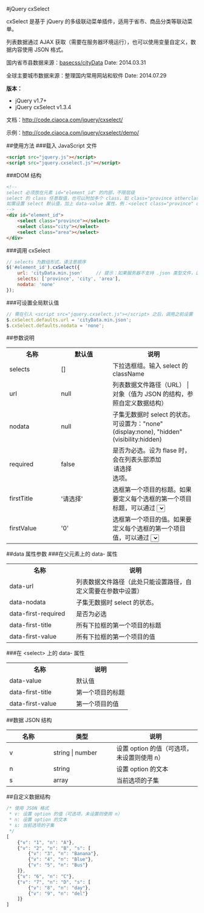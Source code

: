 #jQuery cxSelect

cxSelect 是基于 jQuery 的多级联动菜单插件，适用于省市、商品分类等联动菜单。

列表数据通过 AJAX 获取（需要在服务器环境运行），也可以使用变量自定义，数据内容使用 JSON 格式。

国内省市县数据来源：<a href="https://github.com/basecss/cityData" target="_blank">basecss/cityData</a> Date: 2014.03.31

全球主要城市数据来源：整理国内常用网站和软件 Date: 2014.07.29

**版本：**
* jQuery v1.7+
* jQuery cxSelect v1.3.4

文档：http://code.ciaoca.com/jquery/cxselect/

示例：http://code.ciaoca.com/jquery/cxselect/demo/

##使用方法
###载入 JavaScript 文件
```html
<script src="jquery.js"></script>
<script src="jquery.cxselect.js"></script>
```

###DOM 结构
```html
<!--
select 必须放在元素 id="element_id" 的内部，不限层级
select 的 class 任意取值，也可以附加多个 class，如 class="province otherclass"，在调用时只需要输入其中一个即可，但是不能重复
如需设置 select 默认值，加上 data-value 属性，例：<select class="province" data-value="浙江省"></select>
-->
<div id="element_id">
    <select class="province"></select>
    <select class="city"></select>
    <select class="area"></select>
</div>
```

###调用 cxSelect
``` javascript
// selects 为数组形式，请注意顺序
$('#element_id').cxSelect({
    url: 'cityData.min.json'	 // 提示：如果服务器不支持 .json 类型文件，请将文件改为 .js 文件
    selects: ['province', 'city', 'area'],
    nodata: 'none'
});
```
###可设置全局默认值
``` javascript
// 需在引入 <script src="jquery.cxselect.js"></script> 之后，调用之前设置
$.cxSelect.defaults.url = 'cityData.min.json';
$.cxSelect.defaults.nodata = 'none';
```

##参数说明
<table>
    <tr>
        <th width="120">名称</th>
        <th width="120">默认值</th>
        <th>说明</th>
    </tr>
    <tr>
        <td>selects</td>
        <td>[]</td>
        <td>下拉选框组。输入 select 的 className</td>
    </tr>
    <tr>
        <td>url</td>
        <td>null</td>
        <td>列表数据文件路径（URL） | 对象（值为 JSON 的结构，参照自定义数据结构）</td>
    </tr>
    <tr>
        <td>nodata</td>
        <td>null</td>
        <td>子集无数据时 select 的状态。可设置为："none"(display:none), "hidden"(visibility:hidden)</td>
    </tr>
    <tr>
        <td>required</td>
        <td>false</td>
        <td>是否为必选。设为 flase 时，会在列表头部添加 <option value="0">请选择</option> 选项。</td>
    </tr>
    <tr>
        <td>firstTitle</td>
        <td>'请选择'</td>
        <td>选框第一个项目的标题。如果要定义每个选框的第一个项目标题，可以通过 <select> 的 data-first-title 属性来设置。（仅在 required 为 false 时有效）</td>
    </tr>
    <tr>
        <td>firstValue</td>
        <td>'0'</td>
        <td>选框第一个项目的值。如果要定义每个选框的第一个项目值，可以通过 <select> 的 data-first-value 属性来设置。（仅在 required 为 false 时有效）</td>
    </tr>
</table>

##data 属性参数
###在父元素上的 data- 属性
<table>
    <tr>
        <th width="160">名称</th>
        <th>说明</th>
    </tr>
    <tr>
        <td>data-url</td>
        <td>列表数据文件路径（此处只能设置路径，自定义需要在参数中设置）</td>
    </tr>
    <tr>
        <td>data-nodata</td>
        <td>子集无数据时 select 的状态。</td>
    </tr>
	<tr>
		<td>data-first-required</td>
		<td>是否为必选</td>
	</tr>
	<tr>
		<td>data-first-title</td>
		<td>所有下拉框的第一个项目的标题</td>
	</tr>
	<tr>
		<td>data-first-value</td>
		<td>所有下拉框的第一个项目的值</td>
	</tr>
</table>

###在 &lt;select&gt; 上的 data- 属性
<table>
    <tr>
        <th width="160">名称</th>
        <th>说明</th>
    </tr>
    <tr>
        <td>data-value</td>
        <td>默认值</td>
    </tr>
	<tr>
		<td>data-first-title</td>
		<td>第一个项目的标题</td>
	</tr>
	<tr>
		<td>data-first-value</td>
		<td>第一个项目的值</td>
	</tr>
</table>

##数据 JSON 结构
<table>
    <thead>
        <tr>
            <th width="100">名称</th>
            <th width="150">类型</th>
            <th>说明</th>
        </tr>
    </thead>
    <tr>
        <td>v</td>
        <td>string | number</td>
        <td>设置 option 的值（可选项，未设置则使用 n）</td>
    </tr>
    <tr>
        <td>n</td>
        <td>string</td>
        <td>设置 option 的文本</td>
    </tr>
    <tr>
        <td>s</td>
        <td>array</td>
        <td>当前选项的子集</td>
    </tr>
</table>


##自定义数据结构
``` javascript
/* 使用 JSON 格式
 * v: 设置 option 的值（可选项，未设置则使用 n）
 * n: 设置 option 的文本
 * s: 当前选项的子集
 */
[
    {"v": "1", "n": "A"},
    {"v": "2", "n": "B", "s": [
        {"v": "3", "n": "Banana"},
        {"v": "4", "n": "Blue"},
        {"v": "5", "n": "Bus"}
    ]},
    {"v": "6", "n": "C"},
    {"v": "7", "n": "D", "s": [
        {"v": "8", "n": "day"},
        {"v": "9", "n": "del"}
    ]}
]
```